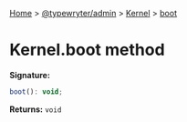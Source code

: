 [Home](./index) &gt; [@typewryter/admin](./admin.md) &gt; [Kernel](./admin.kernel.md) &gt; [boot](./admin.kernel.boot.md)

# Kernel.boot method


**Signature:**
```javascript
boot(): void;
```
**Returns:** `void`

